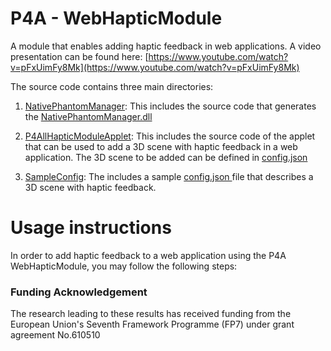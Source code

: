 P4A - WebHapticModule
=====================

A module that enables adding haptic feedback in web applications. A video presentation can be found here: [https://www.youtube.com/watch?v=pFxUimFy8Mk](https://www.youtube.com/watch?v=pFxUimFy8Mk)

The source code contains three main directories:

1) [NativePhantomManager](https://github.com/P4ALLcerthiti/WebHapticModule/tree/master/NativePhantomManager): This includes the source code that generates the [NativePhantomManager.dll](https://github.com/P4ALLcerthiti/WebHapticModule/blob/master/P4AllHapticModuleApplet/src/com/certh/iti/haptics/NativePhantomManager.dll)

2) [P4AllHapticModuleApplet](https://github.com/P4ALLcerthiti/WebHapticModule/tree/master/P4AllHapticModuleApplet): This includes the source code of the applet that can be used to add a 3D scene with haptic feedback in a web application. The 3D scene to be added can be defined in [config.json ](https://github.com/P4ALLcerthiti/WebHapticModule/blob/master/SampleConfig/config.json)

3) [SampleConfig](https://github.com/P4ALLcerthiti/WebHapticModule/tree/master/SampleConfig): The includes a sample [config.json ](https://github.com/P4ALLcerthiti/WebHapticModule/blob/master/SampleConfig/config.json) file that describes a 3D scene with haptic feedback.

# Usage instructions

In order to add haptic feedback to a web application using the P4A WebHapticModule, you may follow the following steps:



### Funding Acknowledgement

The research leading to these results has received funding from the European Union's Seventh Framework Programme (FP7) under grant agreement No.610510